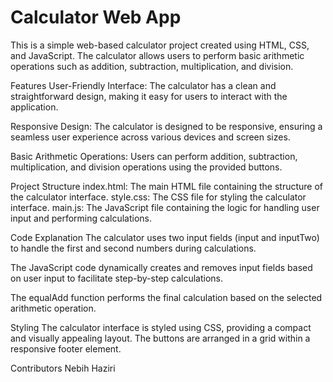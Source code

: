 # Calculator Web App
This is a simple web-based calculator project created using HTML, CSS, and JavaScript. The calculator allows users to perform basic arithmetic operations such as addition, subtraction, multiplication, and division.

Features
User-Friendly Interface: The calculator has a clean and straightforward design, making it easy for users to interact with the application.

Responsive Design: The calculator is designed to be responsive, ensuring a seamless user experience across various devices and screen sizes.

Basic Arithmetic Operations: Users can perform addition, subtraction, multiplication, and division operations using the provided buttons.

Project Structure
index.html: The main HTML file containing the structure of the calculator interface.
style.css: The CSS file for styling the calculator interface.
main.js: The JavaScript file containing the logic for handling user input and performing calculations.

Code Explanation
The calculator uses two input fields (input and inputTwo) to handle the first and second numbers during calculations.

The JavaScript code dynamically creates and removes input fields based on user input to facilitate step-by-step calculations.

The equalAdd function performs the final calculation based on the selected arithmetic operation.

Styling
The calculator interface is styled using CSS, providing a compact and visually appealing layout. The buttons are arranged in a grid within a responsive footer element.

Contributors
Nebih Haziri

